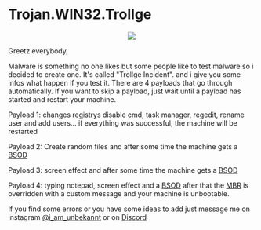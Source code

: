# Trojan.WIN32.Trollge

<p align="center">
  <img src="https://cdn.discordapp.com/attachments/808620387390324746/992774610640703498/1.png">
</p>

Greetz everybody,

Malware is something no one likes but some people like to test malware so i decided to create one.
It's called "Trollge Incident". and i give you some infos what happen if you test it. There are 4 payloads that go through automatically.
If you want to skip a payload, just wait until a payload has started and restart your machine.

Payload 1:
changes registrys disable cmd, task manager, regedit, rename user and add users...
if everything was successful, the machine will be restarted


Payload 2:
Create random files and after some time the machine gets a [BSOD](https://de.wikipedia.org/wiki/Bluescreen_(Windows))


Payload 3:
screen effect and after some time the machine gets a [BSOD](https://de.wikipedia.org/wiki/Bluescreen_(Windows))


Payload 4:
typing notepad, screen effect and a [BSOD](https://de.wikipedia.org/wiki/Bluescreen_(Windows)) after that the [MBR](https://de.wikipedia.org/wiki/Master_Boot_Record) is 
overridden with a custom message and your machine is unbootable.
 
If you find some errors or you have some ideas to add just message me on instagram [@i_am_unbekannt](https://instagram.com/i_am_unbekannt) or on [Discord](https://dsc.gg/unbekannt-community)
